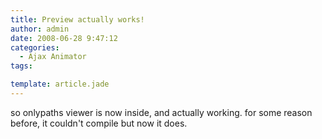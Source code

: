 ```yaml
---
title: Preview actually works!
author: admin
date: 2008-06-28 9:47:12
categories:
  - Ajax Animator
tags: 

template: article.jade
---
```


so onlypaths viewer is now inside, and actually working. for some reason before, it couldn't compile but now it does.

